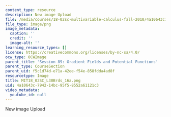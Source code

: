 ```yaml
---
content_type: resource
description: New image Upload
file: /media/courses/18-02sc-multivariable-calculus-fall-2010/4a10643c794214bc95f58552a61121c3_MIT18_02SC_L30Brds_16a.png
file_type: image/png
image_metadata:
  caption: ''
  credit: ''
  image-alt: ''
learning_resource_types: []
license: https://creativecommons.org/licenses/by-nc-sa/4.0/
ocw_type: OCWImage
parent_title: 'Session 89: Gradient Fields and Potential Functions'
parent_type: CourseSection
parent_uid: f5c1d74d-e71a-42ee-f54e-858fdda4ad8f
resourcetype: Image
title: MIT18_02SC_L30Brds_16a.png
uid: 4a10643c-7942-14bc-95f5-8552a61121c3
video_metadata:
  youtube_id: null
---
```

New image Upload